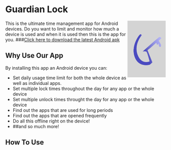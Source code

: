 # Guardian Lock

<img src="./icons/app_icon.png" align="right"
     title="Icon by tawtsvenz" width="120" height="178">

This is the ultimate time management app for Android devices. Do you 
want to limit and monitor how much a device is used and when it is used
then this is the app for you.
###[Click here to download the latest Android apk]("./icons/app_icon.png")

## Why Use Our App
By installing this app an Android device you can:
* Set daily usage time limit for both the whole device as well as individual
apps.
* Set multiple lock times throughout the day for any app or the whole device
* Set multiple unlock times throught the day for any app or the whole device
* Find out the apps that are used for long periods
* Find out the apps that are opened frequently
* Do all this offline right on the device!
* ##and so much more!

## How To Use
